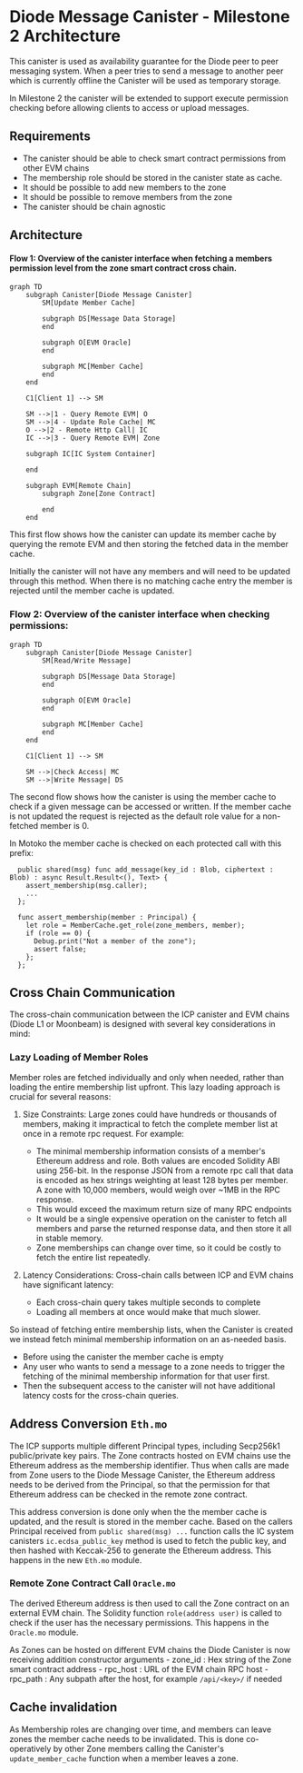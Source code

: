 # Diode Message Canister - Milestone 2 Architecture

This canister is used as availability guarantee for the Diode peer to peer messaging system. When a peer tries to send a message to another peer which is currently offline the Canister will be used as temporary storage.

In Milestone 2 the canister will be extended to support execute permission checking before allowing clients to access or upload messages.

## Requirements

- The canister should be able to check smart contract permissions from other EVM chains
- The membership role should be stored in the canister state as cache.
- It should be possible to add new members to the zone
- It should be possible to remove members from the zone
- The canister should be chain agnostic 

## Architecture

#### Flow 1: Overview of the canister interface when fetching a members permission level from the zone smart contract cross chain.

```mermaid
graph TD
    subgraph Canister[Diode Message Canister]
        SM[Update Member Cache]

        subgraph DS[Message Data Storage]
        end

        subgraph O[EVM Oracle]
        end

        subgraph MC[Member Cache]
        end
    end

    C1[Client 1] --> SM

    SM -->|1 - Query Remote EVM| O
    SM -->|4 - Update Role Cache| MC
    O -->|2 - Remote Http Call| IC
    IC -->|3 - Query Remote EVM| Zone

    subgraph IC[IC System Container]

    end

    subgraph EVM[Remote Chain]
        subgraph Zone[Zone Contract]

        end
    end

```

This first flow shows how the canister can update its member cache by querying the remote EVM and then storing the fetched data in the member cache.

Initially the canister will not have any members and will need to be updated through this method. When there is no matching cache entry the member is rejected until the member cache is updated.

### Flow 2: Overview of the canister interface when checking permissions:

```mermaid
graph TD
    subgraph Canister[Diode Message Canister]
        SM[Read/Write Message]

        subgraph DS[Message Data Storage]
        end

        subgraph O[EVM Oracle]
        end

        subgraph MC[Member Cache]
        end
    end

    C1[Client 1] --> SM

    SM -->|Check Access| MC
    SM -->|Write Message| DS
```

The second flow shows how the canister is using the member cache to check if a given message can be accessed or written. If the member cache is not updated the request is rejected as the default role value for a non-fetched member is 0.

In Motoko the member cache is checked on each protected call with this prefix:

```motoko
  public shared(msg) func add_message(key_id : Blob, ciphertext : Blob) : async Result.Result<(), Text> {
    assert_membership(msg.caller);
    ...
  };

  func assert_membership(member : Principal) {
    let role = MemberCache.get_role(zone_members, member);
    if (role == 0) {
      Debug.print("Not a member of the zone");
      assert false;
    };
  };
```

## Cross Chain Communication

The cross-chain communication between the ICP canister and EVM chains (Diode L1 or Moonbeam) is designed with several key considerations in mind:

### Lazy Loading of Member Roles

Member roles are fetched individually and only when needed, rather than loading the entire membership list upfront. This lazy loading approach is crucial for several reasons:

1. Size Constraints: Large zones could have hundreds or thousands of members, making it impractical to fetch the complete member list at once in a remote rpc request. For example:
   - The minimal membership information consists of a member's Ethereum address and role. Both values are encoded Solidity ABI using 256-bit. In the response JSON from a remote rpc call that data is encoded as hex strings weighting at least 128 bytes per member. A zone with 10,000 members, would weigh over ~1MB in the RPC response.
   - This would exceed the maximum return size of many RPC endpoints
   - It would be a single expensive operation on the canister to fetch all members and parse the returned response data, and then store it all in stable memory.
   - Zone memberships can change over time, so it could be costly to fetch the entire list repeatedly.

2. Latency Considerations: Cross-chain calls between ICP and EVM chains have significant latency:
   - Each cross-chain query takes multiple seconds to complete
   - Loading all members at once would make that much slower.

So instead of fetching entire membership lists, when the Canister is created we instead fetch minimal membership information on an as-needed basis.
  - Before using the canister the member cache is empty
  - Any user who wants to send a message to a zone needs to trigger the fetching of the minimal membership information for that user first.
  - Then the subsequent access to the canister will not have additional latency costs for the cross-chain queries.

## Address Conversion `Eth.mo`

The ICP supports multiple different Principal types, including Secp256k1 public/private key pairs. The Zone contracts hosted on EVM chains use the Ethereum address as the membership identifier. Thus when calls are made from Zone users to the Diode Message Canister, the Ethereum address needs to be derived from the Principal, so that the permission for that Ethereum address can be checked in the remote zone contract.

This address conversion is done only when the the member cache is updated, and the result is stored in the member cache. Based on the callers Principal received from `public shared(msg) ...` function calls the IC system canisters `ic.ecdsa_public_key` method is used to fetch the public key, and then hashed with Keccak-256 to generate the Ethereum address. This happens in the new `Eth.mo` module.

### Remote Zone Contract Call `Oracle.mo`

The derived Ethereum address is then used to call the Zone contract on an external EVM chain. The Solidity function `role(address user)` is called to check if the user has the necessary permissions. This happens in the `Oracle.mo` module. 

As Zones can be hosted on different EVM chains the Diode Canister is now receiving addition constructor arguments 
    - zone_id : Hex string of the Zone smart contract address
    - rpc_host : URL of the EVM chain RPC host
    - rpc_path : Any subpath after the host, for example `/api/<key>/` if needed

## Cache invalidation

As Membership roles are changing over time, and members can leave zones the member cache needs to be invalidated. This is done co-operatively by other Zone members calling the Canister's `update_member_cache` function when a member leaves a zone.

